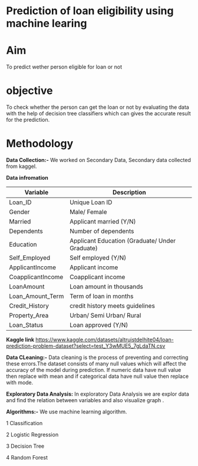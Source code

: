 # Prediction of loan eligibility using machine learing
# Aim
To predict wether person eligible  for loan or not
# objective
To check whether the person can get the loan or not by evaluating the data with the help of decision tree classifiers which can gives the accurate result for the prediction.
# Methodology
**Data Collection:-** We worked on Secondary Data, Secondary data collected  from kaggel.

**Data infromation**

| Variable | Description |
| --- | --- |
| Loan_ID | Unique Loan ID|
| Gender | Male/ Female |
| Married | Applicant married (Y/N)|
| Dependents |	Number of dependents |
| Education	| Applicant Education (Graduate/ Under Graduate)|
| Self_Employed |	Self employed (Y/N) |
| ApplicantIncome |	Applicant income |
| CoapplicantIncome |	Coapplicant income |
| LoanAmount |	Loan amount in thousands |
| Loan_Amount_Term |	Term of loan in months |
| Credit_History |	credit history meets guidelines |
| Property_Area |	Urban/ Semi Urban/ Rural |
| Loan_Status |	Loan approved (Y/N) |

**Kaggle link** https://www.kaggle.com/datasets/altruistdelhite04/loan-prediction-problem-dataset?select=test_Y3wMUE5_7gLdaTN.csv

**Data CLeaning:-** Data cleaning is the process of preventing and correcting these errors.The dataset consists of many null values which will affect the accuracy of the model during prediction. If numeric  data have null value then replace with mean  and if  categorical data have null value then replace with mode.

**Exploratory Data Analysis:** In exploratory Data Analysis we are explor data and find the relation between variables and  also visualize graph .

**Algorithms:-** We use machine learning algorithm.

1 Classification 

2 Logistic Regression

3 Decision Tree

4 Random Forest
